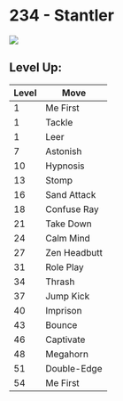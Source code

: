 # 234 - Stantler
![][234]

## Level Up:

Level | Move
---   | ---
  1   | Me First
  1   | Tackle
  1   | Leer
  7   | Astonish
 10   | Hypnosis
 13   | Stomp
 16   | Sand Attack
 18   | Confuse Ray
 21   | Take Down
 24   | Calm Mind
 27   | Zen Headbutt
 31   | Role Play
 34   | Thrash
 37   | Jump Kick
 40   | Imprison
 43   | Bounce
 46   | Captivate
 48   | Megahorn
 51   | Double-Edge
 54   | Me First



[234]: /img/pokemon/234.png
